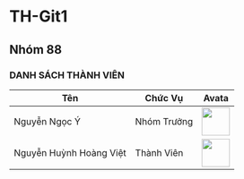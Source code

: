# TH-Git1
## Nhóm 88
### DANH SÁCH THÀNH VIÊN
| Tên | Chức Vụ | Avata |
| ------ | ------ | ------ |
| Nguyễn Ngọc Ý | Nhóm Trưởng| <img src="https://img.pokemondb.net/artwork/large/cinccino.jpg" width="50">
| Nguyễn Huỳnh Hoàng Việt | Thành Viên| <img src="https://scontent.fdad2-1.fna.fbcdn.net/v/t39.30808-6/273758613_3151733995058629_3717831941751221463_n.jpg?_nc_cat=107&ccb=1-7&_nc_sid=09cbfe&_nc_ohc=0qcJv9ls5K8AX94SvRU&_nc_ht=scontent.fdad2-1.fna&oh=00_AT9urFgmk5GdIrA5UP7Zwt-Fr3tibuUHiIkyJhbEo7fvvQ&oe=63304618" width="50">